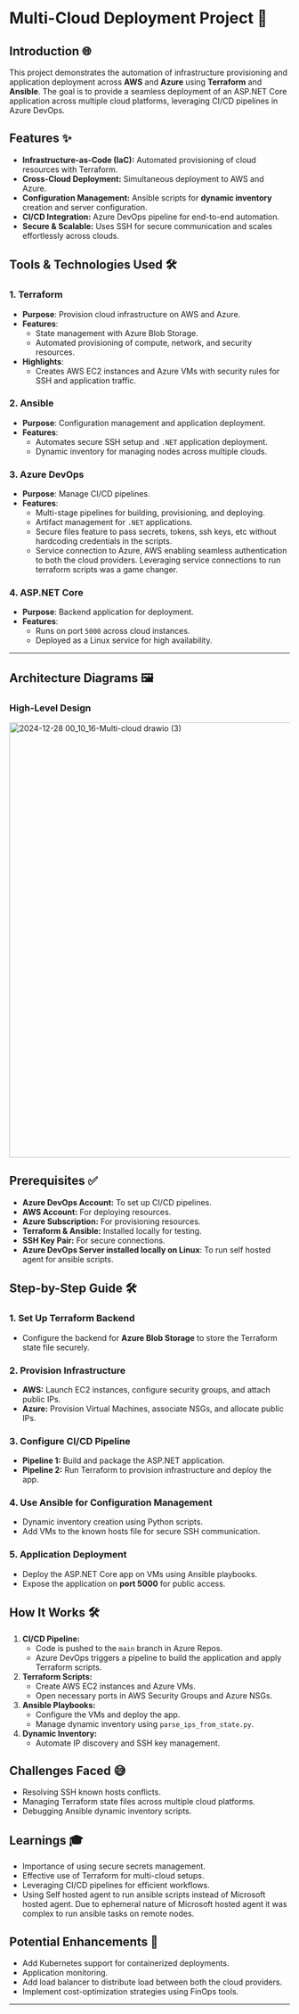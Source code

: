 # Multi-Cloud Deployment Project 🚀

## Introduction 🌐
This project demonstrates the automation of infrastructure provisioning and application deployment across **AWS** and **Azure** using **Terraform** and **Ansible**. The goal is to provide a seamless deployment of an ASP.NET Core application across multiple cloud platforms, leveraging CI/CD pipelines in Azure DevOps.

## Features ✨
- **Infrastructure-as-Code (IaC):** Automated provisioning of cloud resources with Terraform.
- **Cross-Cloud Deployment:** Simultaneous deployment to AWS and Azure.
- **Configuration Management:** Ansible scripts for **dynamic inventory** creation and server configuration.
- **CI/CD Integration:** Azure DevOps pipeline for end-to-end automation.
- **Secure & Scalable:** Uses SSH for secure communication and scales effortlessly across clouds.

## **Tools & Technologies Used** 🛠️
### **1. Terraform**
- **Purpose**: Provision cloud infrastructure on AWS and Azure.
- **Features**:
  - State management with Azure Blob Storage.
  - Automated provisioning of compute, network, and security resources.
- **Highlights**:
  - Creates AWS EC2 instances and Azure VMs with security rules for SSH and application traffic.

### **2. Ansible**
- **Purpose**: Configuration management and application deployment.
- **Features**:
  - Automates secure SSH setup and `.NET` application deployment.
  - Dynamic inventory for managing nodes across multiple clouds.

### **3. Azure DevOps**
- **Purpose**: Manage CI/CD pipelines.
- **Features**:
  - Multi-stage pipelines for building, provisioning, and deploying.
  - Artifact management for `.NET` applications.
  - Secure files feature to pass secrets, tokens, ssh keys, etc without hardcoding credentials in the scripts.
  - Service connection to Azure, AWS enabling seamless authentication to both the cloud providers. Leveraging service connections to run terraform scripts was a game changer.

### **4. ASP.NET Core**
- **Purpose**: Backend application for deployment.
- **Features**:
  - Runs on port `5000` across cloud instances.
  - Deployed as a Linux service for high availability.

---

## Architecture Diagrams 🖼️

### High-Level Design
<img width="781" alt="2024-12-28 00_10_16-Multi-cloud drawio (3)" src="https://github.com/user-attachments/assets/521546f4-6396-4644-b561-bfdb4f3f86f5" />

## Prerequisites ✅
- **Azure DevOps Account:** To set up CI/CD pipelines.
- **AWS Account:** For deploying resources.
- **Azure Subscription:** For provisioning resources.
- **Terraform & Ansible:** Installed locally for testing.
- **SSH Key Pair:** For secure connections.
- **Azure DevOps Server installed locally on Linux**: To run self hosted agent for ansible scripts.


## Step-by-Step Guide 🛠️

### 1. Set Up Terraform Backend
- Configure the backend for **Azure Blob Storage** to store the Terraform state file securely.

### 2. Provision Infrastructure
- **AWS:** Launch EC2 instances, configure security groups, and attach public IPs.
- **Azure:** Provision Virtual Machines, associate NSGs, and allocate public IPs.

### 3. Configure CI/CD Pipeline
- **Pipeline 1:** Build and package the ASP.NET application.
- **Pipeline 2:** Run Terraform to provision infrastructure and deploy the app.

### 4. Use Ansible for Configuration Management
- Dynamic inventory creation using Python scripts.
- Add VMs to the known hosts file for secure SSH communication.

### 5. Application Deployment
- Deploy the ASP.NET Core app on VMs using Ansible playbooks.
- Expose the application on **port 5000** for public access.

## How It Works 🛠️
1. **CI/CD Pipeline:**
   - Code is pushed to the `main` branch in Azure Repos.
   - Azure DevOps triggers a pipeline to build the application and apply Terraform scripts.
2. **Terraform Scripts:**
   - Create AWS EC2 instances and Azure VMs.
   - Open necessary ports in AWS Security Groups and Azure NSGs.
3. **Ansible Playbooks:**
   - Configure the VMs and deploy the app.
   - Manage dynamic inventory using `parse_ips_from_state.py`.
4. **Dynamic Inventory:**
   - Automate IP discovery and SSH key management.

## Challenges Faced 😅
- Resolving SSH known hosts conflicts.
- Managing Terraform state files across multiple cloud platforms.
- Debugging Ansible dynamic inventory scripts.

## Learnings 🎓
- Importance of using secure secrets management.
- Effective use of Terraform for multi-cloud setups.
- Leveraging CI/CD pipelines for efficient workflows.
- Using Self hosted agent to run ansible scripts instead of Microsoft hosted agent. Due to ephemeral nature of Microsoft hosted agent it was complex to run ansible tasks on remote nodes. 

## Potential Enhancements 🚀
- Add Kubernetes support for containerized deployments.
- Application monitoring.
- Add load balancer to distribute load between both the cloud providers.
- Implement cost-optimization strategies using FinOps tools.

---
